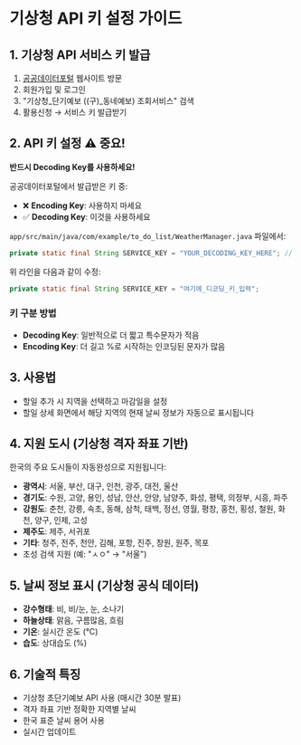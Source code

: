 # 기상청 API 키 설정 가이드

## 1. 기상청 API 서비스 키 발급
1. [공공데이터포털](https://www.data.go.kr/) 웹사이트 방문
2. 회원가입 및 로그인
3. "기상청_단기예보 ((구)_동네예보) 조회서비스" 검색
4. 활용신청 → 서비스 키 발급받기

## 2. API 키 설정 ⚠️ 중요!
**반드시 Decoding Key를 사용하세요!**

공공데이터포털에서 발급받은 키 중:
- ❌ **Encoding Key**: 사용하지 마세요
- ✅ **Decoding Key**: 이것을 사용하세요

`app/src/main/java/com/example/to_do_list/WeatherManager.java` 파일에서:

```java
private static final String SERVICE_KEY = "YOUR_DECODING_KEY_HERE"; // 기상청 API 디코딩 키로 교체 필요
```

위 라인을 다음과 같이 수정:

```java
private static final String SERVICE_KEY = "여기에_디코딩_키_입력";
```

### 키 구분 방법
- **Decoding Key**: 일반적으로 더 짧고 특수문자가 적음
- **Encoding Key**: 더 길고 %로 시작하는 인코딩된 문자가 많음

## 3. 사용법
- 할일 추가 시 지역을 선택하고 마감일을 설정
- 할일 상세 화면에서 해당 지역의 현재 날씨 정보가 자동으로 표시됩니다

## 4. 지원 도시 (기상청 격자 좌표 기반)
한국의 주요 도시들이 자동완성으로 지원됩니다:
- **광역시**: 서울, 부산, 대구, 인천, 광주, 대전, 울산
- **경기도**: 수원, 고양, 용인, 성남, 안산, 안양, 남양주, 화성, 평택, 의정부, 시흥, 파주
- **강원도**: 춘천, 강릉, 속초, 동해, 삼척, 태백, 정선, 영월, 평창, 홍천, 횡성, 철원, 화천, 양구, 인제, 고성
- **제주도**: 제주, 서귀포
- **기타**: 청주, 전주, 천안, 김해, 포항, 진주, 창원, 원주, 목포
- 초성 검색 지원 (예: "ㅅㅇ" → "서울")

## 5. 날씨 정보 표시 (기상청 공식 데이터)
- **강수형태**: 비, 비/눈, 눈, 소나기
- **하늘상태**: 맑음, 구름많음, 흐림
- **기온**: 실시간 온도 (°C)
- **습도**: 상대습도 (%)

## 6. 기술적 특징
- 기상청 초단기예보 API 사용 (매시간 30분 발표)
- 격자 좌표 기반 정확한 지역별 날씨
- 한국 표준 날씨 용어 사용
- 실시간 업데이트 